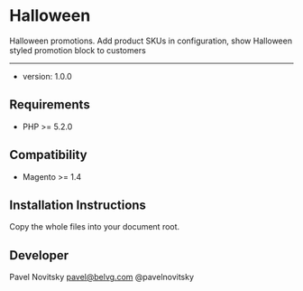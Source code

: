 Halloween
=========

Halloween promotions. Add product SKUs in configuration, show Halloween styled promotion block to customers 

-----
- version: 1.0.0

Requirements
------------
- PHP >= 5.2.0

Compatibility
-------------
- Magento >= 1.4

Installation Instructions
-------------------------
Copy the whole files into your document root.

Developer
---------
Pavel Novitsky <pavel@belvg.com>
@pavelnovitsky